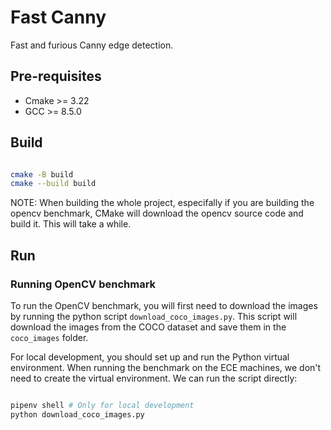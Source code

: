 # Fast Canny

Fast and furious Canny edge detection.

## Pre-requisites

- Cmake >= 3.22
- GCC >= 8.5.0

## Build

```bash

cmake -B build
cmake --build build

```
NOTE: When building the whole project, especifally if you are building the opencv benchmark, CMake will download the opencv source code and build it. This will take a while.

## Run

### Running OpenCV benchmark

To run the OpenCV benchmark, you will first need to download the images by running the python script `download_coco_images.py`. This script will download the images from the COCO dataset and save them in the `coco_images` folder.

For local development, you should set up and run the Python virtual environment. When running the benchmark on the ECE machines, we don't need to create the virtual environment. We can run the script directly:

```bash

pipenv shell # Only for local development
python download_coco_images.py
```
